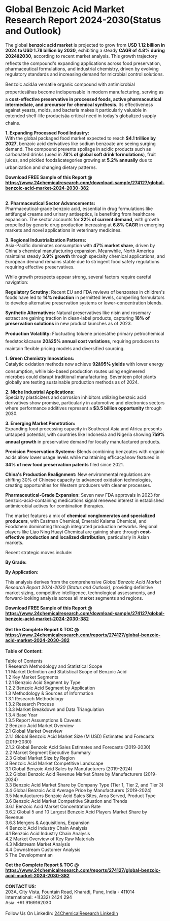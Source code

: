 <h1>Global Benzoic Acid Market Research Report 2024-2030(Status and Outlook)</h1><p>The global <strong>benzoic acid market</strong> is projected to grow from <strong>USD 1.12 billion in 2024 to USD 1.78 billion by 2030</strong>, exhibiting a steady <strong>CAGR of 4.8% during 2024â2030</strong>, according to recent market analysis. This growth trajectory reflects the compound's expanding applications across food preservation, pharmaceutical formulations, and industrial chemistry, driven by evolving regulatory standards and increasing demand for microbial control solutions.</p><p>Benzoic acidâa versatile organic compound with antimicrobial propertiesâhas become indispensable in modern manufacturing, serving as a <strong>cost-effective preservative in processed foods, active pharmaceutical intermediate, and precursor for chemical synthesis</strong>. Its effectiveness against yeasts, molds, and bacteria makes it particularly valuable in extended shelf-life productsâa critical need in today's globalized supply chains.</p><p><strong>1. Expanding Processed Food Industry:</strong><br>
With the global packaged food market expected to reach <strong>$4.1 trillion by 2027</strong>, benzoic acid derivatives like sodium benzoate are seeing surging demand. The compound prevents spoilage in acidic products such as carbonated drinks (used in <strong>78% of global soft drink formulations</strong>), fruit juices, and pickled foodsâcategories growing at <strong>5.2% annually</strong> due to urbanization and changing dietary patterns.</p><div><b>Download FREE Sample of this Report @ 
            <a href="https://www.24chemicalresearch.com/download-sample/274127/global-benzoic-acid-market-2024-2030-382">
            https://www.24chemicalresearch.com/download-sample/274127/global-benzoic-acid-market-2024-2030-382</a></b></div><br><p><strong>2. Pharmaceutical Sector Advancements:</strong><br>
Pharmaceutical-grade benzoic acid, essential in drug formulations like antifungal creams and urinary antiseptics, is benefiting from healthcare expansion. The sector accounts for <strong>22% of current demand</strong>, with growth propelled by generic drug production increasing at <strong>6.8% CAGR</strong> in emerging markets and novel applications in veterinary medicines.</p><p><strong>3. Regional Industrialization Patterns:</strong><br>
Asia-Pacific dominates consumption with <strong>47% market share</strong>, driven by China's chemical manufacturing expansion. Meanwhile, North America maintains steady <strong>3.9% growth</strong> through specialty chemical applications, and European demand remains stable due to stringent food safety regulations requiring effective preservatives.</p><p>While growth prospects appear strong, several factors require careful navigation:</p><p><strong>Regulatory Scrutiny:</strong> Recent EU and FDA reviews of benzoates in children's foods have led to <strong>14% reduction</strong> in permitted levels, compelling formulators to develop alternative preservation systems or lower-concentration blends.</p><p><strong>Synthetic Alternatives:</strong> Natural preservatives like nisin and rosemary extract are gaining traction in clean-label products, capturing <strong>18% of preservation solutions</strong> in new product launches as of 2023.</p><p><strong>Production Volatility:</strong> Fluctuating toluene pricesâthe primary petrochemical feedstockâcause <strong>20â25% annual cost variations</strong>, requiring producers to maintain flexible pricing models and diversified sourcing.</p><p><strong>1. Green Chemistry Innovations:</strong><br>
Catalytic oxidation methods now achieve <strong>92â95% yields</strong> with lower energy consumption, while bio-based production routes using engineered microbes could disrupt traditional manufacturing. Seventeen pilot plants globally are testing sustainable production methods as of 2024.</p><p><strong>2. Niche Industrial Applications:</strong><br>
Specialty plasticizers and corrosion inhibitors utilizing benzoic acid derivatives show promise, particularly in automotive and electronics sectors where performance additives represent a <strong>$3.5 billion opportunity</strong> through 2030.</p><p><strong>3. Emerging Market Penetration:</strong><br>
Expanding food processing capacity in Southeast Asia and Africa presents untapped potential, with countries like Indonesia and Nigeria showing <strong>7â9% annual growth</strong> in preservative demand for locally manufactured products.</p><p><strong>Precision Preservation Systems:</strong> Blends combining benzoates with organic acids allow lower usage levels while maintaining efficacyânow featured in <strong>34% of new food preservation patents</strong> filed since 2021.</p><p><strong>China's Production Realignment:</strong> New environmental regulations are shifting 30% of Chinese capacity to advanced oxidation technologies, creating opportunities for Western producers with cleaner processes.</p><p><strong>Pharmaceutical-Grade Expansion:</strong> Seven new FDA approvals in 2023 for benzoic-acid-containing medications signal renewed interest in established antimicrobial actives for combination therapies.</p><p>The market features a mix of <strong>chemical conglomerates and specialized producers</strong>, with Eastman Chemical, Emerald Kalama Chemical, and Foodchem dominating through integrated production networks. Regional players like Liao Ning Huayi Chemical are gaining share through <strong>cost-effective production and localized distribution</strong>, particularly in Asian markets.</p><p>Recent strategic moves include:</p><p><strong>By Grade:</strong></p><p><strong>By Application:</strong></p><p>This analysis derives from the comprehensive <em>Global Benzoic Acid Market Research Report 2024-2030 (Status and Outlook)</em>, providing definitive market sizing, competitive intelligence, technological assessments, and forward-looking analysis across all market segments and regions.</p><div><b>Download FREE Sample of this Report @ 
            <a href="https://www.24chemicalresearch.com/download-sample/274127/global-benzoic-acid-market-2024-2030-382">
            https://www.24chemicalresearch.com/download-sample/274127/global-benzoic-acid-market-2024-2030-382</a></b></div><br><div><b>Get the Complete Report & TOC @ 
            <a href="https://www.24chemicalresearch.com/reports/274127/global-benzoic-acid-market-2024-2030-382">
            https://www.24chemicalresearch.com/reports/274127/global-benzoic-acid-market-2024-2030-382</a></b></div><br>
            <b>Table of Content:</b><p>Table of Contents<br />
1 Research Methodology and Statistical Scope<br />
1.1 Market Definition and Statistical Scope of Benzoic Acid<br />
1.2 Key Market Segments<br />
1.2.1 Benzoic Acid Segment by Type<br />
1.2.2 Benzoic Acid Segment by Application<br />
1.3 Methodology & Sources of Information<br />
1.3.1 Research Methodology<br />
1.3.2 Research Process<br />
1.3.3 Market Breakdown and Data Triangulation<br />
1.3.4 Base Year<br />
1.3.5 Report Assumptions & Caveats<br />
2 Benzoic Acid Market Overview<br />
2.1 Global Market Overview<br />
2.1.1 Global Benzoic Acid Market Size (M USD) Estimates and Forecasts (2019-2030)<br />
2.1.2 Global Benzoic Acid Sales Estimates and Forecasts (2019-2030)<br />
2.2 Market Segment Executive Summary<br />
2.3 Global Market Size by Region<br />
3 Benzoic Acid Market Competitive Landscape<br />
3.1 Global Benzoic Acid Sales by Manufacturers (2019-2024)<br />
3.2 Global Benzoic Acid Revenue Market Share by Manufacturers (2019-2024)<br />
3.3 Benzoic Acid Market Share by Company Type (Tier 1, Tier 2, and Tier 3)<br />
3.4 Global Benzoic Acid Average Price by Manufacturers (2019-2024)<br />
3.5 Manufacturers Benzoic Acid Sales Sites, Area Served, Product Type<br />
3.6 Benzoic Acid Market Competitive Situation and Trends<br />
3.6.1 Benzoic Acid Market Concentration Rate<br />
3.6.2 Global 5 and 10 Largest Benzoic Acid Players Market Share by Revenue<br />
3.6.3 Mergers & Acquisitions, Expansion<br />
4 Benzoic Acid Industry Chain Analysis<br />
4.1 Benzoic Acid Industry Chain Analysis<br />
4.2 Market Overview of Key Raw Materials<br />
4.3 Midstream Market Analysis<br />
4.4 Downstream Customer Analysis<br />
5 The Development an</p><div><b>Get the Complete Report & TOC @ 
            <a href="https://www.24chemicalresearch.com/reports/274127/global-benzoic-acid-market-2024-2030-382">
            https://www.24chemicalresearch.com/reports/274127/global-benzoic-acid-market-2024-2030-382</a></b></div><br><b>CONTACT US:</b><br>
            203A, City Vista, Fountain Road, Kharadi, Pune, India - 411014<br>
            International: +1(332) 2424 294<br>
            Asia: +91 9169162030 <br><br>
            Follow Us On LinkedIn: <a href="https://www.linkedin.com/company/24chemicalresearch/">24ChemicalResearch LinkedIn</a>